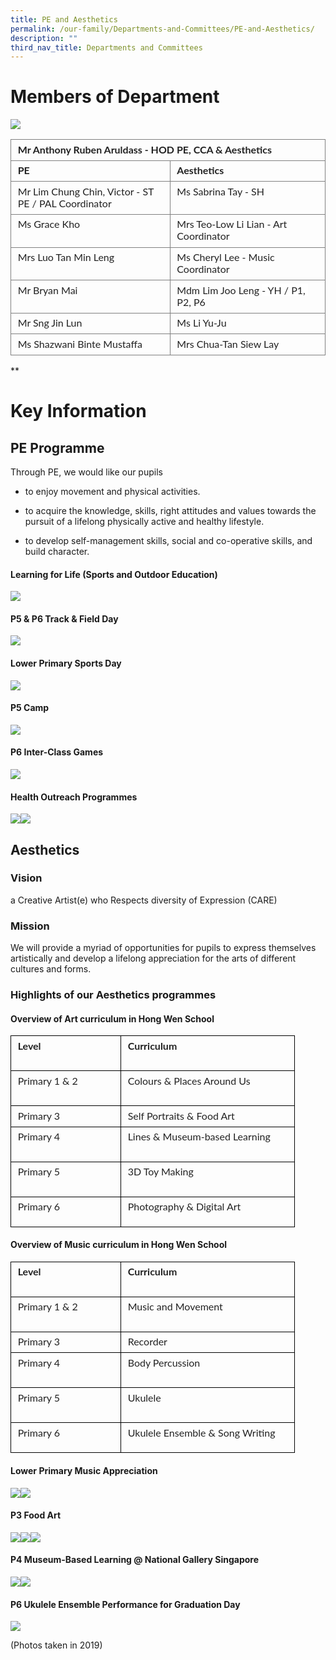 ```yaml
---
title: PE and Aesthetics
permalink: /our-family/Departments-and-Committees/PE-and-Aesthetics/
description: ""
third_nav_title: Departments and Committees
---
```

# Members of Department


  

![](https://lh5.googleusercontent.com/N3tAgNXvE8jv-SA6J76THOVxeS-YwfZ4HrIQGuctp7b9ZE3n_HdZPWCh2FSzS8bxYCz8UefHiIRcX6PVsJ79eoNnYRJ9F5PdVNBgqCMy4jAjt0pHq69BgbWoElFvagNz2HOsS2nHADsi5x3Zc2m_REE)

 
<table style="border:none;border-collapse:collapse;"><colgroup><col width="318"><col width="309"></colgroup><tbody><tr style="height:21.75pt"><td colspan="2" style="border-left:solid #808080 1.125pt;border-right:solid #808080 1.125pt;border-bottom:solid #808080 1.125pt;border-top:solid #808080 1.125pt;vertical-align:top;padding:4pt 8pt 4pt 8pt;overflow:hidden;overflow-wrap:break-word;"><p dir="ltr" style="line-height:1.2;margin-top:0pt;margin-bottom:2pt;"><span style="font-size:12pt;font-family:Lato,sans-serif;color:#222222;background-color:transparent;font-weight:700;font-style:normal;font-variant:normal;text-decoration:none;vertical-align:baseline;white-space:pre;white-space:pre-wrap;">Mr Anthony Ruben Aruldass - HOD PE, CCA &amp; Aesthetics</span></p></td></tr><tr style="height:21.75pt"><td style="border-left:solid #808080 1.125pt;border-right:solid #808080 1.125pt;border-bottom:solid #808080 1.125pt;border-top:solid #808080 1.125pt;vertical-align:top;padding:4pt 8pt 4pt 8pt;overflow:hidden;overflow-wrap:break-word;"><p dir="ltr" style="line-height:1.2;margin-top:0pt;margin-bottom:2pt;"><span style="font-size:12pt;font-family:Lato,sans-serif;color:#222222;background-color:transparent;font-weight:700;font-style:normal;font-variant:normal;text-decoration:none;vertical-align:baseline;white-space:pre;white-space:pre-wrap;">PE</span></p></td><td style="border-left:solid #808080 1.125pt;border-right:solid #808080 1.125pt;border-bottom:solid #808080 1.125pt;border-top:solid #808080 1.125pt;vertical-align:top;padding:4pt 8pt 4pt 8pt;overflow:hidden;overflow-wrap:break-word;"><p dir="ltr" style="line-height:1.2;margin-top:0pt;margin-bottom:2pt;"><span style="font-size:12pt;font-family:Lato,sans-serif;color:#222222;background-color:transparent;font-weight:700;font-style:normal;font-variant:normal;text-decoration:none;vertical-align:baseline;white-space:pre;white-space:pre-wrap;">Aesthetics</span></p></td></tr><tr style="height:21.75pt"><td style="border-left:solid #808080 1.125pt;border-right:solid #808080 1.125pt;border-bottom:solid #808080 1.125pt;border-top:solid #808080 1.125pt;vertical-align:top;padding:4pt 8pt 4pt 8pt;overflow:hidden;overflow-wrap:break-word;"><p dir="ltr" style="line-height:1.2;margin-top:0pt;margin-bottom:2pt;"><span style="font-size:12pt;font-family:Lato,sans-serif;color:#222222;background-color:transparent;font-weight:400;font-style:normal;font-variant:normal;text-decoration:none;vertical-align:baseline;white-space:pre;white-space:pre-wrap;">Mr Lim Chung Chin, Victor - ST PE / PAL Coordinator</span></p></td><td style="border-left:solid #808080 1.125pt;border-right:solid #808080 1.125pt;border-bottom:solid #808080 1.125pt;border-top:solid #808080 1.125pt;vertical-align:top;padding:4pt 8pt 4pt 8pt;overflow:hidden;overflow-wrap:break-word;"><p dir="ltr" style="line-height:1.2;margin-top:0pt;margin-bottom:2pt;"><span style="font-size:12pt;font-family:Lato,sans-serif;color:#222222;background-color:transparent;font-weight:400;font-style:normal;font-variant:normal;text-decoration:none;vertical-align:baseline;white-space:pre;white-space:pre-wrap;">Ms Sabrina Tay - SH&nbsp;</span></p></td></tr><tr style="height:21.75pt"><td style="border-left:solid #808080 1.125pt;border-right:solid #808080 1.125pt;border-bottom:solid #808080 1.125pt;border-top:solid #808080 1.125pt;vertical-align:top;padding:4pt 8pt 4pt 8pt;overflow:hidden;overflow-wrap:break-word;"><p dir="ltr" style="line-height:1.2;margin-top:0pt;margin-bottom:2pt;"><span style="font-size:12pt;font-family:Lato,sans-serif;color:#222222;background-color:transparent;font-weight:400;font-style:normal;font-variant:normal;text-decoration:none;vertical-align:baseline;white-space:pre;white-space:pre-wrap;">Ms Grace Kho</span></p></td><td style="border-left:solid #808080 1.125pt;border-right:solid #808080 1.125pt;border-bottom:solid #808080 1.125pt;border-top:solid #808080 1.125pt;vertical-align:top;padding:4pt 8pt 4pt 8pt;overflow:hidden;overflow-wrap:break-word;"><p dir="ltr" style="line-height:1.2;margin-top:0pt;margin-bottom:2pt;"><span style="font-size:12pt;font-family:Lato,sans-serif;color:#222222;background-color:transparent;font-weight:400;font-style:normal;font-variant:normal;text-decoration:none;vertical-align:baseline;white-space:pre;white-space:pre-wrap;">Mrs Teo-Low Li Lian - Art Coordinator</span></p></td></tr><tr style="height:21.75pt"><td style="border-left:solid #808080 1.125pt;border-right:solid #808080 1.125pt;border-bottom:solid #808080 1.125pt;border-top:solid #808080 1.125pt;vertical-align:top;padding:4pt 8pt 4pt 8pt;overflow:hidden;overflow-wrap:break-word;"><p dir="ltr" style="line-height:1.2;margin-top:0pt;margin-bottom:2pt;"><span style="font-size:12pt;font-family:Lato,sans-serif;color:#222222;background-color:transparent;font-weight:400;font-style:normal;font-variant:normal;text-decoration:none;vertical-align:baseline;white-space:pre;white-space:pre-wrap;">Mrs Luo Tan Min Leng</span></p></td><td style="border-left:solid #808080 1.125pt;border-right:solid #808080 1.125pt;border-bottom:solid #808080 1.125pt;border-top:solid #808080 1.125pt;vertical-align:top;padding:4pt 8pt 4pt 8pt;overflow:hidden;overflow-wrap:break-word;"><p dir="ltr" style="line-height:1.2;margin-top:0pt;margin-bottom:2pt;"><span style="font-size:12pt;font-family:Lato,sans-serif;color:#222222;background-color:transparent;font-weight:400;font-style:normal;font-variant:normal;text-decoration:none;vertical-align:baseline;white-space:pre;white-space:pre-wrap;">Ms Cheryl Lee - Music Coordinator</span></p></td></tr><tr style="height:21.75pt"><td style="border-left:solid #808080 1.125pt;border-right:solid #808080 1.125pt;border-bottom:solid #808080 1.125pt;border-top:solid #808080 1.125pt;vertical-align:top;padding:4pt 8pt 4pt 8pt;overflow:hidden;overflow-wrap:break-word;"><p dir="ltr" style="line-height:1.2;margin-top:0pt;margin-bottom:2pt;"><span style="font-size:12pt;font-family:Lato,sans-serif;color:#222222;background-color:transparent;font-weight:400;font-style:normal;font-variant:normal;text-decoration:none;vertical-align:baseline;white-space:pre;white-space:pre-wrap;">Mr Bryan Mai</span></p></td><td style="border-left:solid #808080 1.125pt;border-right:solid #808080 1.125pt;border-bottom:solid #808080 1.125pt;border-top:solid #808080 1.125pt;vertical-align:top;padding:4pt 8pt 4pt 8pt;overflow:hidden;overflow-wrap:break-word;"><p dir="ltr" style="line-height:1.2;margin-top:0pt;margin-bottom:2pt;"><span style="font-size:12pt;font-family:Lato,sans-serif;color:#222222;background-color:transparent;font-weight:400;font-style:normal;font-variant:normal;text-decoration:none;vertical-align:baseline;white-space:pre;white-space:pre-wrap;">Mdm Lim Joo Leng </span><span style="font-size:12pt;font-family:Lato,sans-serif;color:#222222;background-color:#ffffff;font-weight:400;font-style:normal;font-variant:normal;text-decoration:none;vertical-align:baseline;white-space:pre;white-space:pre-wrap;">- YH / P1, P2, P6</span></p></td></tr><tr style="height:21.75pt"><td style="border-left:solid #808080 1.125pt;border-right:solid #808080 1.125pt;border-bottom:solid #808080 1.125pt;border-top:solid #808080 1.125pt;vertical-align:top;padding:4pt 8pt 4pt 8pt;overflow:hidden;overflow-wrap:break-word;"><p dir="ltr" style="line-height:1.2;margin-top:0pt;margin-bottom:2pt;"><span style="font-size:12pt;font-family:Lato,sans-serif;color:#222222;background-color:transparent;font-weight:400;font-style:normal;font-variant:normal;text-decoration:none;vertical-align:baseline;white-space:pre;white-space:pre-wrap;">Mr Sng Jin Lun</span></p></td><td style="border-left:solid #808080 1.125pt;border-right:solid #808080 1.125pt;border-bottom:solid #808080 1.125pt;border-top:solid #808080 1.125pt;vertical-align:top;padding:4pt 8pt 4pt 8pt;overflow:hidden;overflow-wrap:break-word;"><p dir="ltr" style="line-height:1.2;margin-top:0pt;margin-bottom:2pt;"><span style="font-size:12pt;font-family:Lato,sans-serif;color:#222222;background-color:transparent;font-weight:400;font-style:normal;font-variant:normal;text-decoration:none;vertical-align:baseline;white-space:pre;white-space:pre-wrap;">Ms Li Yu-Ju</span></p></td></tr><tr style="height:21.75pt"><td style="border-left:solid #808080 1.125pt;border-right:solid #808080 1.125pt;border-bottom:solid #808080 1.125pt;border-top:solid #808080 1.125pt;vertical-align:top;padding:4pt 8pt 4pt 8pt;overflow:hidden;overflow-wrap:break-word;"><p dir="ltr" style="line-height:1.2;margin-top:0pt;margin-bottom:2pt;"><span style="font-size:12pt;font-family:Lato,sans-serif;color:#222222;background-color:transparent;font-weight:400;font-style:normal;font-variant:normal;text-decoration:none;vertical-align:baseline;white-space:pre;white-space:pre-wrap;">Ms Shazwani Binte Mustaffa</span></p></td><td style="border-left:solid #808080 1.125pt;border-right:solid #808080 1.125pt;border-bottom:solid #808080 1.125pt;border-top:solid #808080 1.125pt;vertical-align:top;padding:4pt 8pt 4pt 8pt;overflow:hidden;overflow-wrap:break-word;"><p dir="ltr" style="line-height:1.2;margin-top:0pt;margin-bottom:2pt;"><span style="font-size:12pt;font-family:Lato,sans-serif;color:#222222;background-color:transparent;font-weight:400;font-style:normal;font-variant:normal;text-decoration:none;vertical-align:baseline;white-space:pre;white-space:pre-wrap;">Mrs Chua-Tan Siew Lay</span></p></td></tr></tbody></table>



**

  
  

# Key Information

  

## PE Programme

  

Through PE, we would like our pupils 

  

*   to enjoy movement and physical activities.
    

  

*   to acquire the knowledge, skills, right attitudes and values towards the pursuit of a lifelong physically active and healthy lifestyle.
    

  

*   to develop self-management skills, social and co-operative skills, and build character.  
      
      
    

#### Learning for Life (Sports and Outdoor Education)


  
![](https://lh3.googleusercontent.com/rAtrU3sPXoLbtpqzyGfCyaBcz1Zae2cnH_3HtT2egHgut_3mGLcLmxnPd2yDbxVVlkcTh5m466Ywor2o4bQsdZmB6VLuI9ZEKRPov3HPXqIc13KwbUzSo4c68w1X1ecoeFY4tiY0umUkoBBS0XWQ_A_2VtqsODqO)  
 
#### P5 & P6 Track & Field Day

![](https://lh3.googleusercontent.com/WiNQPt2Uzz6Kh0ASBLDpwZkUC_X5dhix1NO44UFlcZdszkkYaYK0rQtkA9YenIRjyaEHoM7YG6TtFeG9zGmX1egIhneZM1Q9w8onK1Ig3VHdrZzoLBneUF2WRFCgnmv0cKbDm1VkAv1kYBXtiyHP93r8cw9IVto-)  
  

  

#### Lower Primary Sports Day

  
![](https://lh5.googleusercontent.com/rjRjXYlKourgs0QuVQx324KCRhbCXwv7P85FcN0t9eJievHt-9wxblsk1Ycju7Si8i5Vmm9qdO4EFL0AbO4LAf8wBSrSH8mUmR46jjkJSrQ5FbJFtc2GT2sO_HZrwuueBaIe7oNkVheKG_hhL6Wo39cyJCl7p2cB)  
  

#### P5 Camp


![](https://lh6.googleusercontent.com/so6pFKrC5Kvt_4cPc9Ytk9AmPkhPopxv6Ff4bp1nkT5MByAmTymlMS0izjXtddoCf90DVHxkAcGcEfg6a58xMmxfzn5Ab-y8aTRwkSpVjd4UAY1F9ucVqFRtrLIXj9kq3k_8illlGYF5yycR3yor9jlWb23DSyNq)  
  

  

#### P6 Inter-Class Games

  
![](https://lh5.googleusercontent.com/dxZji5Pvkb7_O1jC4HzRX9NTklt7uigI1XsexLsYMs7l7yRnacN6sllmWgLeJ9mu1bZjBb_u7TYTQ6tV6ioQ5oWcnmLZNVY6TXyEzSbWukqOHeDAzDGnhIPcfA8v-K3Z9W5nJZq6uLLA80mKEElJDxDqHJ_t3Zrm)  
  

#### Health Outreach Programmes

  
![](https://lh5.googleusercontent.com/WbEtj3F9lm5FltoxbMGUWUpfD7ANkwArXn4-p-XEHe9ZVFHnkGTk7_kSyj1abwJu-0NkZkibYorcdLTL5y0iQWIJxxzvW9mllXoJ5JGhk_fNeQrjVXD1dWnPmoDPRBupvwuT4BPPE1ehYodw49VG-HpSzt23LLA4)![](https://lh3.googleusercontent.com/pvhdwN1c1HUQvlVmub8F-s-1q3dYCNChRu1GU_Q9kBa9psVdRmGjxg85zdg8CfgPvYL3Otl5dIXPVyNeHirtj9zhfRknEGxJkbXOsJHsL07DPbOsY_-N4xLC2nPea21N0FBN0QQSzDEQ0z3w5IPcD-eonk15Ub3D)  
  

  
  

## Aesthetics 
### Vision


a Creative Artist(e) who Respects diversity of Expression (CARE)

  

### Mission


We will provide a myriad of opportunities for pupils to express themselves artistically and develop a lifelong appreciation for the arts of different cultures and forms.

  
  

### Highlights of our Aesthetics programmes

  

#### Overview of Art curriculum in Hong Wen School

<table style="border:none;border-collapse:collapse;"><colgroup><col width="176"><col width="278"></colgroup><tbody><tr style="height:42pt"><td style="border-left:solid #000000 1pt;border-right:solid #000000 1pt;border-bottom:solid #000000 1pt;border-top:solid #000000 1pt;vertical-align:top;padding:4pt 8pt 4pt 8pt;overflow:hidden;overflow-wrap:break-word;"><p dir="ltr" style="line-height:1.2;margin-top:0pt;margin-bottom:2pt;"><span style="font-size:12pt;font-family:Lato,sans-serif;color:#222222;background-color:transparent;font-weight:700;font-style:normal;font-variant:normal;text-decoration:none;vertical-align:baseline;white-space:pre;white-space:pre-wrap;">Level</span></p></td><td style="border-left:solid #000000 1pt;border-right:solid #000000 1pt;border-bottom:solid #000000 1pt;border-top:solid #000000 1pt;vertical-align:top;padding:4pt 8pt 4pt 8pt;overflow:hidden;overflow-wrap:break-word;"><p dir="ltr" style="line-height:1.2;margin-top:0pt;margin-bottom:2pt;"><span style="font-size:12pt;font-family:Lato,sans-serif;color:#222222;background-color:transparent;font-weight:700;font-style:normal;font-variant:normal;text-decoration:none;vertical-align:baseline;white-space:pre;white-space:pre-wrap;">Curriculum</span></p></td></tr><tr style="height:42pt"><td style="border-left:solid #000000 1pt;border-right:solid #000000 1pt;border-bottom:solid #000000 1pt;border-top:solid #000000 1pt;vertical-align:top;padding:4pt 8pt 4pt 8pt;overflow:hidden;overflow-wrap:break-word;"><p dir="ltr" style="line-height:1.2;margin-top:0pt;margin-bottom:2pt;"><span style="font-size:12pt;font-family:Lato,sans-serif;color:#222222;background-color:transparent;font-weight:400;font-style:normal;font-variant:normal;text-decoration:none;vertical-align:baseline;white-space:pre;white-space:pre-wrap;">Primary 1 &amp; 2</span></p></td><td style="border-left:solid #000000 1pt;border-right:solid #000000 1pt;border-bottom:solid #000000 1pt;border-top:solid #000000 1pt;vertical-align:top;padding:4pt 8pt 4pt 8pt;overflow:hidden;overflow-wrap:break-word;"><p dir="ltr" style="line-height:1.2;margin-top:0pt;margin-bottom:2pt;"><span style="font-size:12pt;font-family:Lato,sans-serif;color:#222222;background-color:transparent;font-weight:400;font-style:normal;font-variant:normal;text-decoration:none;vertical-align:baseline;white-space:pre;white-space:pre-wrap;">Colours &amp; Places Around Us</span></p></td></tr><tr style="height:24pt"><td style="border-left:solid #000000 1pt;border-right:solid #000000 1pt;border-bottom:solid #000000 1pt;border-top:solid #000000 1pt;vertical-align:top;padding:4pt 8pt 4pt 8pt;overflow:hidden;overflow-wrap:break-word;"><p dir="ltr" style="line-height:1.2;margin-top:0pt;margin-bottom:2pt;"><span style="font-size:12pt;font-family:Lato,sans-serif;color:#222222;background-color:transparent;font-weight:400;font-style:normal;font-variant:normal;text-decoration:none;vertical-align:baseline;white-space:pre;white-space:pre-wrap;">Primary 3</span></p></td><td style="border-left:solid #000000 1pt;border-right:solid #000000 1pt;border-bottom:solid #000000 1pt;border-top:solid #000000 1pt;vertical-align:top;padding:4pt 8pt 4pt 8pt;overflow:hidden;overflow-wrap:break-word;"><p dir="ltr" style="line-height:1.2;margin-top:0pt;margin-bottom:2pt;"><span style="font-size:12pt;font-family:Lato,sans-serif;color:#222222;background-color:transparent;font-weight:400;font-style:normal;font-variant:normal;text-decoration:none;vertical-align:baseline;white-space:pre;white-space:pre-wrap;">Self Portraits &amp; Food Art&nbsp;</span></p></td></tr><tr style="height:42pt"><td style="border-left:solid #000000 1pt;border-right:solid #000000 1pt;border-bottom:solid #000000 1pt;border-top:solid #000000 1pt;vertical-align:top;padding:4pt 8pt 4pt 8pt;overflow:hidden;overflow-wrap:break-word;"><p dir="ltr" style="line-height:1.2;margin-top:0pt;margin-bottom:2pt;"><span style="font-size:12pt;font-family:Lato,sans-serif;color:#222222;background-color:transparent;font-weight:400;font-style:normal;font-variant:normal;text-decoration:none;vertical-align:baseline;white-space:pre;white-space:pre-wrap;">Primary 4</span></p></td><td style="border-left:solid #000000 1pt;border-right:solid #000000 1pt;border-bottom:solid #000000 1pt;border-top:solid #000000 1pt;vertical-align:top;padding:4pt 8pt 4pt 8pt;overflow:hidden;overflow-wrap:break-word;"><p dir="ltr" style="line-height:1.2;margin-top:0pt;margin-bottom:2pt;"><span style="font-size:12pt;font-family:Lato,sans-serif;color:#222222;background-color:transparent;font-weight:400;font-style:normal;font-variant:normal;text-decoration:none;vertical-align:baseline;white-space:pre;white-space:pre-wrap;">Lines &amp; Museum-based Learning&nbsp;</span></p></td></tr><tr style="height:42pt"><td style="border-left:solid #000000 1pt;border-right:solid #000000 1pt;border-bottom:solid #000000 1pt;border-top:solid #000000 1pt;vertical-align:top;padding:4pt 8pt 4pt 8pt;overflow:hidden;overflow-wrap:break-word;"><p dir="ltr" style="line-height:1.2;margin-top:0pt;margin-bottom:2pt;"><span style="font-size:12pt;font-family:Lato,sans-serif;color:#222222;background-color:transparent;font-weight:400;font-style:normal;font-variant:normal;text-decoration:none;vertical-align:baseline;white-space:pre;white-space:pre-wrap;">Primary 5</span></p></td><td style="border-left:solid #000000 1pt;border-right:solid #000000 1pt;border-bottom:solid #000000 1pt;border-top:solid #000000 1pt;vertical-align:top;padding:4pt 8pt 4pt 8pt;overflow:hidden;overflow-wrap:break-word;"><p dir="ltr" style="line-height:1.2;margin-top:0pt;margin-bottom:2pt;"><span style="font-size:12pt;font-family:Lato,sans-serif;color:#222222;background-color:transparent;font-weight:400;font-style:normal;font-variant:normal;text-decoration:none;vertical-align:baseline;white-space:pre;white-space:pre-wrap;">3D Toy Making&nbsp;</span></p></td></tr><tr style="height:36pt"><td style="border-left:solid #000000 1pt;border-right:solid #000000 1pt;border-bottom:solid #000000 1pt;border-top:solid #000000 1pt;vertical-align:top;padding:4pt 8pt 4pt 8pt;overflow:hidden;overflow-wrap:break-word;"><p dir="ltr" style="line-height:1.2;margin-top:0pt;margin-bottom:2pt;"><span style="font-size:12pt;font-family:Lato,sans-serif;color:#222222;background-color:transparent;font-weight:400;font-style:normal;font-variant:normal;text-decoration:none;vertical-align:baseline;white-space:pre;white-space:pre-wrap;">Primary 6</span></p></td><td style="border-left:solid #000000 1pt;border-right:solid #000000 1pt;border-bottom:solid #000000 1pt;border-top:solid #000000 1pt;vertical-align:top;padding:4pt 8pt 4pt 8pt;overflow:hidden;overflow-wrap:break-word;"><p dir="ltr" style="line-height:1.2;margin-top:0pt;margin-bottom:2pt;"><span style="font-size:12pt;font-family:Lato,sans-serif;color:#222222;background-color:transparent;font-weight:400;font-style:normal;font-variant:normal;text-decoration:none;vertical-align:baseline;white-space:pre;white-space:pre-wrap;">Photography &amp; Digital Art&nbsp;&nbsp;</span></p></td></tr></tbody></table>

  
  

#### Overview of Music curriculum in Hong Wen School

<table style="border:none;border-collapse:collapse;"><colgroup><col width="176"><col width="278"></colgroup><tbody><tr style="height:42pt"><td style="border-left:solid #000000 1pt;border-right:solid #000000 1pt;border-bottom:solid #000000 1pt;border-top:solid #000000 1pt;vertical-align:top;padding:4pt 8pt 4pt 8pt;overflow:hidden;overflow-wrap:break-word;"><p dir="ltr" style="line-height:1.2;margin-top:0pt;margin-bottom:2pt;"><span style="font-size:12pt;font-family:Lato,sans-serif;color:#222222;background-color:transparent;font-weight:700;font-style:normal;font-variant:normal;text-decoration:none;vertical-align:baseline;white-space:pre;white-space:pre-wrap;">Level</span></p></td><td style="border-left:solid #000000 1pt;border-right:solid #000000 1pt;border-bottom:solid #000000 1pt;border-top:solid #000000 1pt;vertical-align:top;padding:4pt 8pt 4pt 8pt;overflow:hidden;overflow-wrap:break-word;"><p dir="ltr" style="line-height:1.2;margin-top:0pt;margin-bottom:2pt;"><span style="font-size:12pt;font-family:Lato,sans-serif;color:#222222;background-color:transparent;font-weight:700;font-style:normal;font-variant:normal;text-decoration:none;vertical-align:baseline;white-space:pre;white-space:pre-wrap;">Curriculum</span></p></td></tr><tr style="height:42pt"><td style="border-left:solid #000000 1pt;border-right:solid #000000 1pt;border-bottom:solid #000000 1pt;border-top:solid #000000 1pt;vertical-align:top;padding:4pt 8pt 4pt 8pt;overflow:hidden;overflow-wrap:break-word;"><p dir="ltr" style="line-height:1.2;margin-top:0pt;margin-bottom:2pt;"><span style="font-size:12pt;font-family:Lato,sans-serif;color:#222222;background-color:transparent;font-weight:400;font-style:normal;font-variant:normal;text-decoration:none;vertical-align:baseline;white-space:pre;white-space:pre-wrap;">Primary 1 &amp; 2</span></p></td><td style="border-left:solid #000000 1pt;border-right:solid #000000 1pt;border-bottom:solid #000000 1pt;border-top:solid #000000 1pt;vertical-align:top;padding:4pt 8pt 4pt 8pt;overflow:hidden;overflow-wrap:break-word;"><p dir="ltr" style="line-height:1.2;margin-top:0pt;margin-bottom:2pt;"><span style="font-size:12pt;font-family:Lato,sans-serif;color:#222222;background-color:transparent;font-weight:400;font-style:normal;font-variant:normal;text-decoration:none;vertical-align:baseline;white-space:pre;white-space:pre-wrap;">Music and Movement</span></p></td></tr><tr style="height:24pt"><td style="border-left:solid #000000 1pt;border-right:solid #000000 1pt;border-bottom:solid #000000 1pt;border-top:solid #000000 1pt;vertical-align:top;padding:4pt 8pt 4pt 8pt;overflow:hidden;overflow-wrap:break-word;"><p dir="ltr" style="line-height:1.2;margin-top:0pt;margin-bottom:2pt;"><span style="font-size:12pt;font-family:Lato,sans-serif;color:#222222;background-color:transparent;font-weight:400;font-style:normal;font-variant:normal;text-decoration:none;vertical-align:baseline;white-space:pre;white-space:pre-wrap;">Primary 3</span></p></td><td style="border-left:solid #000000 1pt;border-right:solid #000000 1pt;border-bottom:solid #000000 1pt;border-top:solid #000000 1pt;vertical-align:top;padding:4pt 8pt 4pt 8pt;overflow:hidden;overflow-wrap:break-word;"><p dir="ltr" style="line-height:1.2;margin-top:0pt;margin-bottom:2pt;"><span style="font-size:12pt;font-family:Lato,sans-serif;color:#222222;background-color:transparent;font-weight:400;font-style:normal;font-variant:normal;text-decoration:none;vertical-align:baseline;white-space:pre;white-space:pre-wrap;">Recorder</span></p></td></tr><tr style="height:42pt"><td style="border-left:solid #000000 1pt;border-right:solid #000000 1pt;border-bottom:solid #000000 1pt;border-top:solid #000000 1pt;vertical-align:top;padding:4pt 8pt 4pt 8pt;overflow:hidden;overflow-wrap:break-word;"><p dir="ltr" style="line-height:1.2;margin-top:0pt;margin-bottom:2pt;"><span style="font-size:12pt;font-family:Lato,sans-serif;color:#222222;background-color:transparent;font-weight:400;font-style:normal;font-variant:normal;text-decoration:none;vertical-align:baseline;white-space:pre;white-space:pre-wrap;">Primary 4</span></p></td><td style="border-left:solid #000000 1pt;border-right:solid #000000 1pt;border-bottom:solid #000000 1pt;border-top:solid #000000 1pt;vertical-align:top;padding:4pt 8pt 4pt 8pt;overflow:hidden;overflow-wrap:break-word;"><p dir="ltr" style="line-height:1.2;margin-top:0pt;margin-bottom:2pt;"><span style="font-size:12pt;font-family:Lato,sans-serif;color:#222222;background-color:transparent;font-weight:400;font-style:normal;font-variant:normal;text-decoration:none;vertical-align:baseline;white-space:pre;white-space:pre-wrap;">Body Percussion&nbsp;</span></p></td></tr><tr style="height:42pt"><td style="border-left:solid #000000 1pt;border-right:solid #000000 1pt;border-bottom:solid #000000 1pt;border-top:solid #000000 1pt;vertical-align:top;padding:4pt 8pt 4pt 8pt;overflow:hidden;overflow-wrap:break-word;"><p dir="ltr" style="line-height:1.2;margin-top:0pt;margin-bottom:2pt;"><span style="font-size:12pt;font-family:Lato,sans-serif;color:#222222;background-color:transparent;font-weight:400;font-style:normal;font-variant:normal;text-decoration:none;vertical-align:baseline;white-space:pre;white-space:pre-wrap;">Primary 5</span></p></td><td style="border-left:solid #000000 1pt;border-right:solid #000000 1pt;border-bottom:solid #000000 1pt;border-top:solid #000000 1pt;vertical-align:top;padding:4pt 8pt 4pt 8pt;overflow:hidden;overflow-wrap:break-word;"><p dir="ltr" style="line-height:1.2;margin-top:0pt;margin-bottom:2pt;"><span style="font-size:12pt;font-family:Lato,sans-serif;color:#222222;background-color:transparent;font-weight:400;font-style:normal;font-variant:normal;text-decoration:none;vertical-align:baseline;white-space:pre;white-space:pre-wrap;">Ukulele</span></p></td></tr><tr style="height:36pt"><td style="border-left:solid #000000 1pt;border-right:solid #000000 1pt;border-bottom:solid #000000 1pt;border-top:solid #000000 1pt;vertical-align:top;padding:4pt 8pt 4pt 8pt;overflow:hidden;overflow-wrap:break-word;"><p dir="ltr" style="line-height:1.2;margin-top:0pt;margin-bottom:2pt;"><span style="font-size:12pt;font-family:Lato,sans-serif;color:#222222;background-color:transparent;font-weight:400;font-style:normal;font-variant:normal;text-decoration:none;vertical-align:baseline;white-space:pre;white-space:pre-wrap;">Primary 6</span></p></td><td style="border-left:solid #000000 1pt;border-right:solid #000000 1pt;border-bottom:solid #000000 1pt;border-top:solid #000000 1pt;vertical-align:top;padding:4pt 8pt 4pt 8pt;overflow:hidden;overflow-wrap:break-word;"><p dir="ltr" style="line-height:1.2;margin-top:0pt;margin-bottom:2pt;"><span style="font-size:12pt;font-family:Lato,sans-serif;color:#222222;background-color:transparent;font-weight:400;font-style:normal;font-variant:normal;text-decoration:none;vertical-align:baseline;white-space:pre;white-space:pre-wrap;">Ukulele Ensemble &amp; Song Writing</span></p></td></tr></tbody></table>

  

#### Lower Primary Music Appreciation 

![](https://lh4.googleusercontent.com/mjZrjsuxtAHhXAlflRxKTZOSQGWhMQnc3BgqWgF_aYn3ltXKcu8GHGdRLxzPWny4X9rpnwNFGBuMUa-57FEmVtDlJ2sZVzKeVgn0yQieCwXln8_BuO6vUP8IiHMoikP0ZoJ7wVQRDK4XbzReuKFfkd6-ztud-hAG)![](https://lh3.googleusercontent.com/5w2lHX9Xv6yP6tY5MyhYuLn-0z3cot5b8n5636UU3_Z2BmW7qZOxvIkVW4XQVKxBK6yxdmRSmNjy58pPqibl_8-CIHwaJzKCr6o5jpdAiZCNMyKshaDDl4lmWCTW45HaR54EKiQQmcv4T29h4HR88rcucVs07oMn)

  
  

#### P3 Food Art

![](https://lh3.googleusercontent.com/BNXDd2oZ4OEd_wWuyyaKxpiu4oJQKwLgJpI1x0CQL8h5oSa42Hpdy0iAf5NE2pgn-IVmZw1yGjxX1Lz_Y94F-W7C5OCrMff_aysMCdHAoWivWAS-B_7LLWfIOhZKyJOEMi2iNFAWwnaUZQkcQIDt_YNPlLl_eJwz)![](https://lh5.googleusercontent.com/wKmTjbRyYLY6S_VQGDO5nQGiiOHVkXh9E6Rt8Ebvtwp2-yUpum6gH4-pj_oULJqK7NH5m5nkatxlPbxVO5w-Ro_fyKbYD1FtjTdcuPxVRF8JHXSsjJ3t5WMZdtp7THAYF3HKVlDICmC4bmlo8sWLai_EfJ83pV-J)![](https://lh4.googleusercontent.com/6uHfQgLVZjjwOwebkS0CLieU8atDN0U1Lya5aFc2G70WYW1sAkZE8ejNEH1CWAA8oy7kITrsPa_YmtD-sHuufpoRey3KlH83ZhRPPcaiK0cPgFmq3U9cit1IUxZJhgTPRTPQ3ErkIJ-FaQ1N-ludeCjPnOJvOuQx)

  
  

#### P4 Museum-Based Learning @ National Gallery Singapore

  

![](https://lh5.googleusercontent.com/R764479ipiZXzG4Er0AXSkC5Lon0-ShMw1StqAf8Fs-eIDV5PVu5F3iEaKM5t7w5NWouT6bCvMb_WA0Q6SOWQg0eaqn8BBaE9QIJ5pba0tWfugGzg8lEHdVaWvzQrm0F4lL-cw7j5YtH8vMtf47l0XMjQp7fA-w3)![](https://lh6.googleusercontent.com/tMOULzhkCB5wdEKaxiq9QDsxDu6JqUu_ZX9Y2oUGvmKAUaQ8_FRlrXlDQuHVf_rKY6qLUObGaj_Re9yVFRoq-foLNqy487NO1PtSw0JjnudAWdhtJpCxTyUvgLNZo-nOu3XCnJK4ah8swoqTNmc2WSMiyidTiiaP)

  
  

#### P6 Ukulele Ensemble Performance for Graduation Day 

![](https://lh4.googleusercontent.com/b0zhj4hQJXEdJOJD87YfP7JhEJK1SWJaapSBMSOU173aCOq3xkQpTZvjSAqkb6mT-CsjTTLjvKgdPKv6WE4NsN2Ig3vzq7Vw0OPtZRavRGAYX9XFKEkKk4YHT5Cw1DVL13_9ipB0JtYa-kp0FyBTtuPyPHWgBd79)

(Photos taken in 2019)